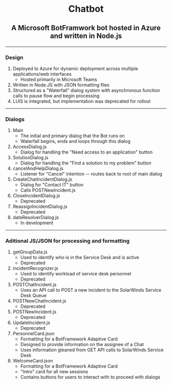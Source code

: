 # **<p align="center">Chatbot</p>**
## **<p align="center">A Microsoft BotFramwork bot hosted in Azure and written in Node.js</p>**

---

### Design

1. Deployed to Azure for dynamic deployment across multiple applications/web interfaces
   - Hosted primarily in Microsoft Teams
2. Written in Node.JS with JSON formatting files
3. Structured as a "Waterfall" dialog system with asynchronous function calls to pause flow and begin processing
4. LUIS is integrated, but implementation was deprecated for rollout

---
### Dialogs
1. Main
   - The initial and primary dialog that the Bot runs on
   - Waterfall begins, ends and loops through this dialog
2. AccessDialog.js
   - Dialog for handling the "Need access to an application" button
3. SolutionDialog.js
    - Dialog for handling the "Find a solution to my problem" button
4. cancelAndHelpDialog.js
   - Listener for "Cancel" intention -- routes back to root of main dialog
6. CreateChatIncidentDialog.js
   - Dialog for "Contact IT" button
   - Calls POSTNewIncident.js
5. CloseIncidentDialog.js
   - Deprecated
7. ReassignIncidentDialog.js
    - Deprecated
8. dateResolverDialog.js
    - In development
---

### Aditional JS/JSON for processing and formatting
1. getGroupData.js
   - Used to identify who is in the Service Desk and is active
   - Deprecated
2. incidentRecognizer.js
   - Used to identify workload of service desk personnel
   - Deprecated
3. POSTChatIncident.js
   - Uses an API call to POST a new incident to the SolarWinds Service Desk Queue
4. POSTNewChatIncident.js
   - Deprecated
5. POSTNewIncident.js
   - Deprecated
6. UpdateIncident.js
   - Deprecated
7. PersonnelCard.json
   - Formatting for a BotFramework Adaptive Card
   - Designed to provide information on the assignee of a Chat
   - Uses information gleaned from GET API calls to SolarWinds Service Desk
8. WelcomeCard.json
   - Formatting for a BotFramework Adaptive Card
   - "Intro" card for all new sessions
   - Contains buttons for users to interact with to proceed with dialogs
